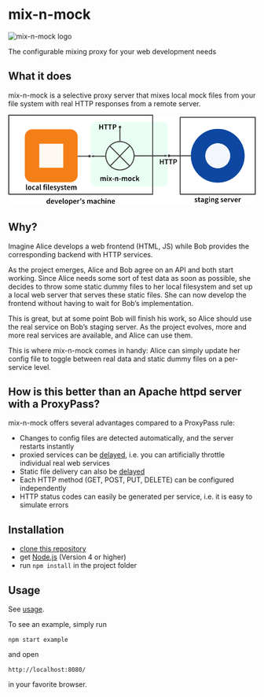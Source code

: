 # mix-n-mock
![mix-n-mock logo](https://cdn.rawgit.com/Seitenbau/mix-n-mock/master/doc/mix-n-mock-logo.svg)

The configurable mixing proxy for your web development needs

## What it does

mix-n-mock is a selective proxy server that mixes local mock files from your file system with real HTTP responses from a remote server.

![mix-n-mock overview diagram](doc/overview.png)

## Why?

Imagine Alice develops a web frontend (HTML, JS) while Bob provides the corresponding backend with HTTP services.

As the project emerges, Alice and Bob agree on an API and both start working.
Since Alice needs some sort of test data as soon as possible, she decides to throw some static dummy files to her local filesystem and set up a local web server that serves these static files.
She can now develop the frontend without having to wait for Bob’s implementation.

This is great, but at some point Bob will finish his work, so Alice should use the real service on Bob’s staging server. As the project evolves, more and more real services are available, and Alice can use them.

This is where mix-n-mock comes in handy: Alice can simply update her config file to toggle between real data and static dummy files on a per-service level.

## How is this better than an Apache httpd server with a ProxyPass?

mix-n-mock offers several advantages compared to a ProxyPass rule:

- Changes to config files are detected automatically, and the server restarts instantly
- proxied services can be [delayed](doc/usage.md#delay), i.e. you can artificially throttle individual real web services
- Static file delivery can also be [delayed](doc/usage.md#delay)
- Each HTTP method (GET, POST, PUT, DELETE) can be configured independently
- HTTP status codes can easily be generated per service, i.e. it is easy to simulate errors

## Installation

- [clone this repository][clone]
- get [Node.js][] (Version 4 or higher)
- run `npm install` in the project folder

[Node.js]: http://nodejs.org/download/ (Node.js download page)
[clone]: https://help.github.com/articles/cloning-a-repository/ (Github help)

## Usage

See [usage](doc/usage.md).


To see an example, simply run

    npm start example

and open
    
    http://localhost:8080/

in your favorite browser.
